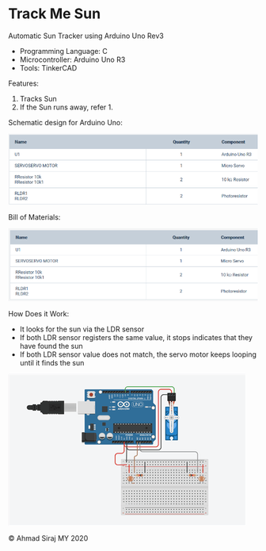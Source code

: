 # Track Me Sun

Automatic Sun Tracker using Arduino Uno Rev3

* Programming Language: C
* Microcontroller: Arduino Uno R3 
* Tools: TinkerCAD

Features:

1. Tracks Sun
2. If the Sun runs away, refer 1.

Schematic design for Arduino Uno:

![image](image.png)

Bill of Materials:

![bom](bom.png)

How Does it Work:
* It looks for the sun via the LDR sensor
* If both LDR sensor registers the same value, it stops indicates that they have found the sun
* If both LDR sensor value does not match, the servo motor keeps looping until it finds the sun

![ammapro](ammapro.gif)

© Ahmad Siraj MY 2020
